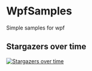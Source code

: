 # WpfSamples
Simple samples for wpf

## Stargazers over time

[![Stargazers over time](https://starchart.cc/liuww06/WpfSamples.svg)](https://starchart.cc/liuww06/WpfSamples)
